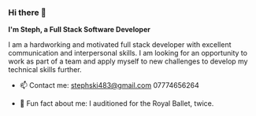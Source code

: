 ### Hi there 👋

 **I'm Steph, a Full Stack Software Developer** 

I am a hardworking and motivated full stack developer with excellent communication and interpersonal skills.  I am looking for an opportunity to work as part of a team and apply myself to new challenges to develop my technical skills further.

- 📫 Contact me: 
     stephski483@gmail.com
     07774656264

- 💫 Fun fact about me: 
    I auditioned for the Royal Ballet, twice.

